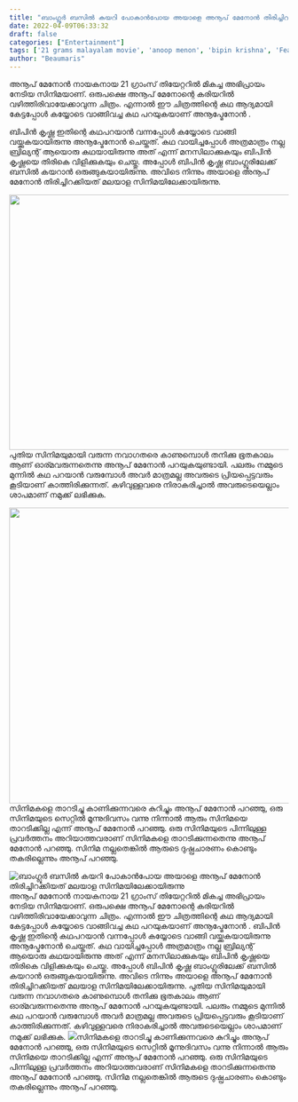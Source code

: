 ```yaml
---
title: "ബാംഗ്ലൂർ ബസിൽ കയറി പോകാൻപോയ അയാളെ അനൂപ് മേനോൻ തിരിച്ചിറക്കിയത് മലയാള സിനിമയിലേക്കായിരുന്നു"
date: 2022-04-09T06:33:32
draft: false
categories: ["Entertainment"]
tags: ['21 grams malayalam movie', 'anoop menon', 'bipin krishna', 'Featured']
author: "Beaumaris"
---
```


അനൂപ് മേനോൻ നായകനായ 21 ഗ്രാംസ് തിയേറ്ററിൽ മികച്ച അഭിപ്രായം നേടിയ സിനിമയാണ്. ഒരുപക്ഷെ അനൂപ് മേനോന്റെ കരിയറിൽ വഴിത്തിരിവായേക്കാവുന്ന ചിത്രം. എന്നാൽ ഈ ചിത്രത്തിന്റെ കഥ ആദ്യമായി കേട്ടപ്പോൾ കയ്യോടെ വാങ്ങിവച്ച കഥ പറയുകയാണ് അനൂപ്മേനോൻ .

ബിപിൻ കൃഷ്ണ ഇതിന്റെ കഥപറയാൻ വന്നപ്പോൾ കയ്യോടെ വാങ്ങി വയ്ക്കുകയായിരുന്നു അനൂപ്മേനോൻ ചെയ്തത്. കഥ വായിച്ചപ്പോൾ അത്രമാത്രം നല്ല ബ്രില്യന്റ് ആയൊരു കഥയായിരുന്നു അത് എന്ന് മനസിലാക്കുകയും ബിപിൻ കൃഷ്ണയെ തിരികെ വിളിക്കുകയും ചെയ്തു. അപ്പോൾ ബിപിൻ കൃഷ്ണ ബാംഗ്ലൂരിലേക്ക് ബസിൽ കയറാൻ ഒരുങ്ങുകയായിരുന്നു. അവിടെ നിന്നും അയാളെ അനൂപ് മേനോൻ തിരിച്ചിറക്കിയത് മലയാള സിനിമയിലേക്കായിരുന്നു.

<img class="wp-image-329004 aligncenter" src="https://cdn.boolokam.com/articles/2022/04/wfwwfw.jpg" alt="" width="690" height="460" />പുതിയ സിനിമയുമായി വരുന്ന നവാഗതരെ കാണുമ്പൊൾ തനിക്കു ഭൂതകാലം ആണ് ഓര്മവരുന്നതെന്നു അനൂപ് മേനോൻ പറയുകയുണ്ടായി. പലരും നമ്മുടെ മുന്നിൽ കഥ പറയാൻ വരുമ്പോൾ അവർ മാത്രമല്ല അവരുടെ പ്രിയപ്പെട്ടവരും കൂടിയാണ് കാത്തിരിക്കുന്നത്. കഴിവുള്ളവരെ നിരാകരിച്ചാൽ അവരുടെയെല്ലാം ശാപമാണ് നമുക്ക് ലഭിക്കുക.

<img class="size-full wp-image-329005 aligncenter" src="https://cdn.boolokam.com/articles/2022/04/rhrhrj.webp" alt="" width="800" height="533" />സിനിമകളെ താറടിച്ചു കാണിക്കുന്നവരെ കുറിച്ചും അനൂപ് മേനോൻ പറഞ്ഞു, ഒരു സിനിമയുടെ സെറ്റിൽ മൂന്നുദിവസം വന്നു നിന്നാൽ ആരും സിനിമയെ താറടിക്കില്ല എന്ന് അനൂപ് മേനോൻ പറഞ്ഞു. ഒരു സിനിമയുടെ പിന്നിലുള്ള പ്രവർത്തനം അറിയാത്തവരാണ് സിനിമകളെ താറടിക്കുന്നതെന്നു അനൂപ് മേനോൻ പറഞ്ഞു. സിനിമ നല്ലതെങ്കിൽ ആരുടെ ദുഷ്പ്രചാരണം കൊണ്ടും തകരില്ലെന്നും അനൂപ് പറഞ്ഞു.


![ബാംഗ്ലൂർ ബസിൽ കയറി പോകാൻപോയ അയാളെ അനൂപ് മേനോൻ തിരിച്ചിറക്കിയത് മലയാള സിനിമയിലേക്കായിരുന്നു](https://cdn.boolokam.com/articles/2022/04/wfwwfw.jpg)അനൂപ് മേനോൻ നായകനായ 21 ഗ്രാംസ് തിയേറ്ററിൽ മികച്ച അഭിപ്രായം നേടിയ സിനിമയാണ്. ഒരുപക്ഷെ അനൂപ് മേനോന്റെ കരിയറിൽ വഴിത്തിരിവായേക്കാവുന്ന ചിത്രം. എന്നാൽ ഈ ചിത്രത്തിന്റെ കഥ ആദ്യമായി കേട്ടപ്പോൾ കയ്യോടെ വാങ്ങിവച്ച കഥ പറയുകയാണ് അനൂപ്മേനോൻ . ബിപിൻ കൃഷ്ണ ഇതിന്റെ കഥപറയാൻ വന്നപ്പോൾ കയ്യോടെ വാങ്ങി വയ്ക്കുകയായിരുന്നു അനൂപ്മേനോൻ ചെയ്തത്. കഥ വായിച്ചപ്പോൾ അത്രമാത്രം നല്ല ബ്രില്യന്റ് ആയൊരു കഥയായിരുന്നു അത് എന്ന് മനസിലാക്കുകയും ബിപിൻ കൃഷ്ണയെ തിരികെ വിളിക്കുകയും ചെയ്തു. അപ്പോൾ ബിപിൻ കൃഷ്ണ ബാംഗ്ലൂരിലേക്ക് ബസിൽ കയറാൻ ഒരുങ്ങുകയായിരുന്നു. അവിടെ നിന്നും അയാളെ അനൂപ് മേനോൻ തിരിച്ചിറക്കിയത് മലയാള സിനിമയിലേക്കായിരുന്നു. പുതിയ സിനിമയുമായി വരുന്ന നവാഗതരെ കാണുമ്പൊൾ തനിക്കു ഭൂതകാലം ആണ് ഓര്മവരുന്നതെന്നു അനൂപ് മേനോൻ പറയുകയുണ്ടായി. പലരും നമ്മുടെ മുന്നിൽ കഥ പറയാൻ വരുമ്പോൾ അവർ മാത്രമല്ല അവരുടെ പ്രിയപ്പെട്ടവരും കൂടിയാണ് കാത്തിരിക്കുന്നത്. കഴിവുള്ളവരെ നിരാകരിച്ചാൽ അവരുടെയെല്ലാം ശാപമാണ് നമുക്ക് ലഭിക്കുക. ![](https://cdn.boolokam.com/articles/2022/04/rhrhrj.webp)സിനിമകളെ താറടിച്ചു കാണിക്കുന്നവരെ കുറിച്ചും അനൂപ് മേനോൻ പറഞ്ഞു, ഒരു സിനിമയുടെ സെറ്റിൽ മൂന്നുദിവസം വന്നു നിന്നാൽ ആരും സിനിമയെ താറടിക്കില്ല എന്ന് അനൂപ് മേനോൻ പറഞ്ഞു. ഒരു സിനിമയുടെ പിന്നിലുള്ള പ്രവർത്തനം അറിയാത്തവരാണ് സിനിമകളെ താറടിക്കുന്നതെന്നു അനൂപ് മേനോൻ പറഞ്ഞു. സിനിമ നല്ലതെങ്കിൽ ആരുടെ ദുഷ്പ്രചാരണം കൊണ്ടും തകരില്ലെന്നും അനൂപ് പറഞ്ഞു.
